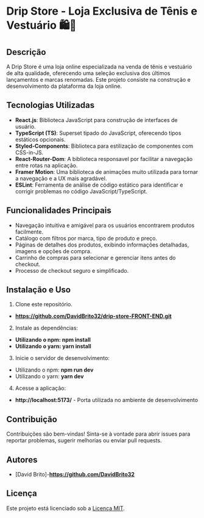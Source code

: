 # Drip Store - Loja Exclusiva de Tênis e Vestuário 🛍️👟

## Descrição
A Drip Store é uma loja online especializada na venda de tênis e vestuário de alta qualidade, oferecendo uma seleção exclusiva dos últimos lançamentos e marcas renomadas. Este projeto consiste na construção e desenvolvimento da plataforma da loja online.

## Tecnologias Utilizadas
- **React.js**: Biblioteca JavaScript para construção de interfaces de usuário.
- **TypeScript (TS)**: Superset tipado do JavaScript, oferecendo tipos estáticos opcionais.
- **Styled-Components**: Biblioteca para estilização de componentes com CSS-in-JS.
- **React-Router-Dom**: A biblioteca responsavel por facilitar a navegação entre rotas na aplicação.
- **Framer Motion**: Uma biblioteca de animações muito utilizada para tornar a navegação e a UX mais agradável.
- **ESLint**: Ferramenta de análise de código estático para identificar e corrigir problemas no código JavaScript/TypeScript.

## Funcionalidades Principais
- Navegação intuitiva e amigável para os usuários encontrarem produtos facilmente.
- Catálogo com filtros por marca, tipo de produto e preço.
- Páginas de detalhes dos produtos, exibindo informações detalhadas, imagens e opções de compra.
- Carrinho de compras para selecionar e gerenciar itens antes do checkout.
- Processo de checkout seguro e simplificado.

## Instalação e Uso
1. Clone este repositório.
- **https://github.com/DavidBrito32/drip-store-FRONT-END.git**

2. Instale as dependências:
- **Utilizando o npm: npm install**
- **Utilizando o yarn: yarn install**

3. Inicie o servidor de desenvolvimento:
- Utilizando o npm: **npm run dev**
- Utilizando o yarn: **yarn dev**

4. Acesse a aplicação:
- **http://localhost:5173/** - Porta utilizada no ambiente de desenvolvimento

## Contribuição
Contribuições são bem-vindas! Sinta-se à vontade para abrir issues para reportar problemas, sugerir melhorias ou enviar pull requests.

## Autores
- [David Brito]-**https://github.com/DavidBrito32**

## Licença
Este projeto está licenciado sob a [Licença MIT](https://opensource.org/licenses/MIT).

